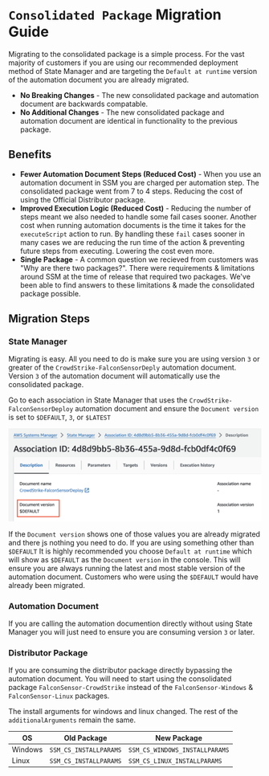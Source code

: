 # `Consolidated Package` Migration Guide

Migrating to the consolidated package is a simple process. For the vast majority of customers if you are using our recommended deployment method of State Manager and are targeting the `Default at runtime` version of the automation document you are already migrated.

- **No Breaking Changes** - The new consolidated package and automation document are backwards compatable.
- **No Additional Changes** - The new consolidated package and automation document are identical in functionality to the previous package.

## Benefits

- **Fewer Automation Document Steps (Reduced Cost)** - When you use an automation document in SSM you are charged per automation step. The consolidated package went from 7 to 4 steps. Reducing the cost of using the Official Distributor package.
- **Improved Execution Logic (Reduced Cost)** - Reducing the number of steps meant we also needed to handle some fail cases sooner. Another cost when running automation documents is the time it takes for the `executeScript` action to run. By handling these `fail` cases sooner in many cases we are reducing the run time of the action & preventing future steps from executing. Lowering the cost even more.
- **Single Package** - A common question we recieved from customers was "Why are there two packages?". There were requirements & limitations around SSM at the time of release that required two packages. We've been able to find answers to these limitations & made the consolidated package possible.

## Migration Steps

### State Manager

Migrating is easy. All you need to do is make sure you are using version `3` or greater of the `CrowdStrike-FalconSensorDeply` automation document. Version `3` of the automation document will automatically use the consolidated package.

Go to each association in State Manager that uses the `CrowdStrike-FalconSensorDeploy` automation document and ensure the `Document version` is set to `$DEFAULT`, `3`, or `$LATEST`

![StateManager](./assets/migrate.png)

If the `Document version` shows one of those values you are already migrated and there js nothing you need to do. If you are using something other than `$DEFAULT` It is highly recommended you choose `Default at runtime` which will show as `$DEFAULT` as the `Document version` in the console. This will ensure you are always running the latest and most stable version of the automation document. Customers who were using the `$DEFAULT` would have already been migrated.

### Automation Document

If you are calling the automation documention directly without using State Manager you will just need to ensure you are consuming version `3` or later.

### Distributor Package

If you are consuming the distributor package directly bypassing the automation document. You will need to start using the consolidated package `FalconSensor-CrowdStrike` instead of the `FalconSensor-Windows` & `FalconSensor-Linux` packages.

The install arguments for windows and linux changed. The rest of the `additionalArguments` remain the same.

| OS | Old Package | New Package |
| --- | --- | --- |
| Windows | `SSM_CS_INSTALLPARAMS` | `SSM_CS_WINDOWS_INSTALLPARAMS` |
| Linux | `SSM_CS_INSTALLPARAMS` | `SSM_CS_LINUX_INSTALLPARAMS` |
